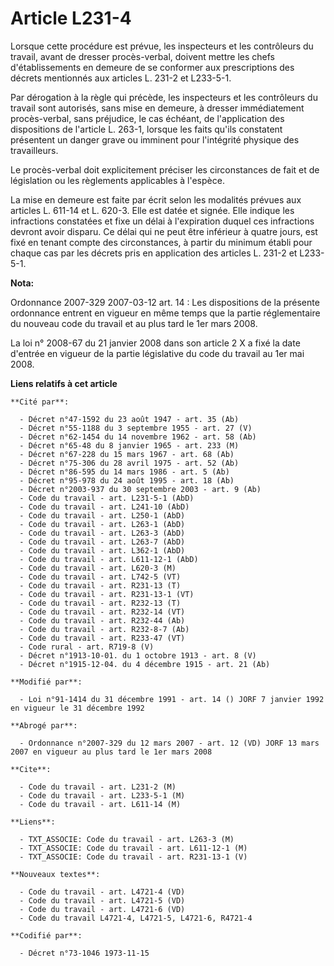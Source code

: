 # Article L231-4

Lorsque cette procédure est prévue, les inspecteurs et les contrôleurs du travail, avant de dresser procès-verbal, doivent
mettre les chefs d'établissements en demeure de se conformer aux prescriptions des décrets mentionnés aux articles L. 231-2
et L233-5-1.

Par dérogation à la règle qui précède, les inspecteurs et les contrôleurs du travail sont autorisés, sans mise en demeure, à
dresser immédiatement procès-verbal, sans préjudice, le cas échéant, de l'application des dispositions de l'article L. 263-1,
lorsque les faits qu'ils constatent présentent un danger grave ou imminent pour l'intégrité physique des travailleurs.

Le procès-verbal doit explicitement préciser les circonstances de fait et de législation ou les règlements applicables à
l'espèce.

La mise en demeure est faite par écrit selon les modalités prévues aux articles L. 611-14 et L. 620-3. Elle est datée et
signée. Elle indique les infractions constatées et fixe un délai à l'expiration duquel ces infractions devront avoir disparu.
Ce délai qui ne peut être inférieur à quatre jours, est fixé en tenant compte des circonstances, à partir du minimum établi
pour chaque cas par les décrets pris en application des articles L. 231-2 et L233-5-1.

**Nota:**

Ordonnance 2007-329 2007-03-12 art. 14 : Les dispositions de la présente ordonnance entrent en vigueur en même temps que la
partie réglementaire du nouveau code du travail et au plus tard le 1er mars 2008.

La loi n° 2008-67 du 21 janvier 2008 dans son article 2 X a fixé la date d'entrée en vigueur de la partie législative du code
du travail au 1er mai 2008.

**Liens relatifs à cet article**

	**Cité par**:

	  - Décret n°47-1592 du 23 août 1947 - art. 35 (Ab)
	  - Décret n°55-1188 du 3 septembre 1955 - art. 27 (V)
	  - Décret n°62-1454 du 14 novembre 1962 - art. 58 (Ab)
	  - Décret n°65-48 du 8 janvier 1965 - art. 233 (M)
	  - Décret n°67-228 du 15 mars 1967 - art. 68 (Ab)
	  - Décret n°75-306 du 28 avril 1975 - art. 52 (Ab)
	  - Décret n°86-595 du 14 mars 1986 - art. 5 (Ab)
	  - Décret n°95-978 du 24 août 1995 - art. 18 (Ab)
	  - Décret n°2003-937 du 30 septembre 2003 - art. 9 (Ab)
	  - Code du travail - art. L231-5-1 (AbD)
	  - Code du travail - art. L241-10 (AbD)
	  - Code du travail - art. L250-1 (AbD)
	  - Code du travail - art. L263-1 (AbD)
	  - Code du travail - art. L263-3 (AbD)
	  - Code du travail - art. L263-7 (AbD)
	  - Code du travail - art. L362-1 (AbD)
	  - Code du travail - art. L611-12-1 (AbD)
	  - Code du travail - art. L620-3 (M)
	  - Code du travail - art. L742-5 (VT)
	  - Code du travail - art. R231-13 (T)
	  - Code du travail - art. R231-13-1 (VT)
	  - Code du travail - art. R232-13 (T)
	  - Code du travail - art. R232-14 (VT)
	  - Code du travail - art. R232-44 (Ab)
	  - Code du travail - art. R232-8-7 (Ab)
	  - Code du travail - art. R233-47 (VT)
	  - Code rural - art. R719-8 (V)
	  - Décret n°1913-10-01. du 1 octobre 1913 - art. 8 (V)
	  - Décret n°1915-12-04. du 4 décembre 1915 - art. 21 (Ab)

	**Modifié par**:

	  - Loi n°91-1414 du 31 décembre 1991 - art. 14 () JORF 7 janvier 1992 en vigueur le 31 décembre 1992

	**Abrogé par**:

	  - Ordonnance n°2007-329 du 12 mars 2007 - art. 12 (VD) JORF 13 mars 2007 en vigueur au plus tard le 1er mars 2008

	**Cite**:

	  - Code du travail - art. L231-2 (M)
	  - Code du travail - art. L233-5-1 (M)
	  - Code du travail - art. L611-14 (M)

	**Liens**:

	  - TXT_ASSOCIE: Code du travail - art. L263-3 (M)
	  - TXT_ASSOCIE: Code du travail - art. L611-12-1 (M)
	  - TXT_ASSOCIE: Code du travail - art. R231-13-1 (V)

	**Nouveaux textes**:

	  - Code du travail - art. L4721-4 (VD)
	  - Code du travail - art. L4721-5 (VD)
	  - Code du travail - art. L4721-6 (VD)
	  - Code du travail L4721-4, L4721-5, L4721-6, R4721-4

	**Codifié par**:

	  - Décret n°73-1046 1973-11-15
